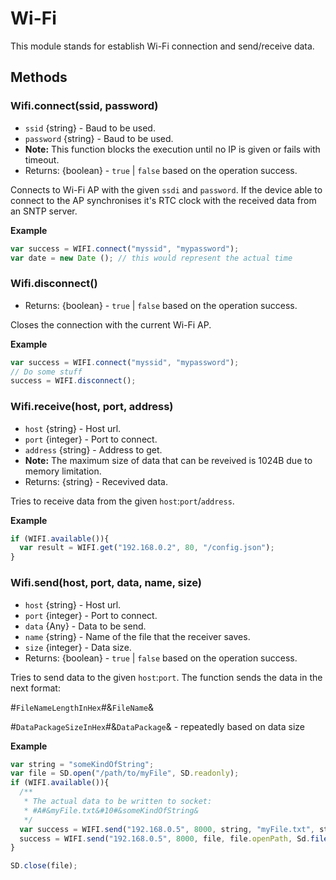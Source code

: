 # Wi-Fi

This module stands for establish Wi-Fi connection and send/receive data.

## Methods
### Wifi.connect(ssid, password)
  - `ssid` {string} - Baud to be used.
  - `password` {string} - Baud to be used.
  - **Note:** This function blocks the execution until no IP is given or fails with timeout.
  - Returns: {boolean} - `true` | `false` based on the operation success.

  Connects to Wi-Fi AP with the given `ssdi` and `password`. If the device able to connect to the AP synchronises it's RTC clock with the received data from an SNTP server.

**Example**

```js
var success = WIFI.connect("myssid", "mypassword");
var date = new Date (); // this would represent the actual time
```

### Wifi.disconnect()
  - Returns: {boolean} - `true` | `false` based on the operation success.

  Closes the connection with the current Wi-Fi AP.

**Example**

```js
var success = WIFI.connect("myssid", "mypassword");
// Do some stuff
success = WIFI.disconnect();
```
### Wifi.receive(host, port, address)
  - `host` {string} - Host url.
  - `port` {integer} - Port to connect.
  - `address` {string} - Address to get.
  - **Note:** The maximum size of data that can be reveived is 1024B due to memory limitation.
  - Returns: {string} - Recevived data.

  Tries to receive data from the given `host`:`port`/`address`.

**Example**

```js
if (WIFI.available()){
  var result = WIFI.get("192.168.0.2", 80, "/config.json");
}
```

### Wifi.send(host, port, data, name, size)
  - `host` {string} - Host url.
  - `port` {integer} - Port to connect.
  - `data` {Any} - Data to be send.
  - `name` {string} - Name of the file that the receiver saves.
  - `size` {integer} - Data size.
  - Returns: {boolean} - `true` | `false` based on the operation success.

  Tries to send data to the given `host`:`port`.
  The function sends the data in the next format:

  #`FileNameLengthInHex`#&`FileName`&

  #`DataPackageSizeInHex`#&`DataPackage`& - repeatedly based on data size

**Example**

```js
var string = "someKindOfString";
var file = SD.open("/path/to/myFile", SD.readonly);
if (WIFI.available()){
  /**
   * The actual data to be written to socket:
   * #A#&myFile.txt&#10#&someKindOfString&
   */
  var success = WIFI.send("192.168.0.5", 8000, string, "myFile.txt", string.length);
  success = WIFI.send("192.168.0.5", 8000, file, file.openPath, Sd.fileSize(file));
}

SD.close(file);
```
